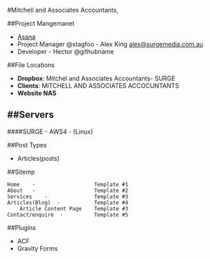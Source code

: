 #Mitchell and Associates Accountants,

##Project Mangemanet

- [Asana](https://app.asana.com/0/51342654056201/51342654821916)
- Project Manager @stagfoo - Alex King alex@surgemedia.com.au
- Developer - Hector @githubname

##File Locations
- **Dropbox**: Mitchel and Associates Accountants- SURGE
- **Clients**: MITCHELL AND ASSOCIATES ACCOCUNTANTS
- **Website NAS**

##Servers
---
####SURGE - AWS4 - (Linux)





##Post Types
- Articles(posts)


##Sitemp
```
Home	- 				  	Template #1
About	- 				  	Template #2
Services	- 			  	Template #3
Articles(Blog)	- 		  	Template #4
	Article Content Page	Template #3
Contact/enquire	 - 		  	Template #5
```


##Plugins
- ACF
- Gravity Forms